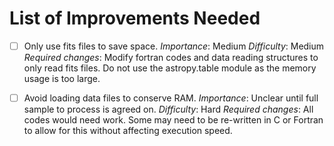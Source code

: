 # List of Improvements Needed

- [ ] Only use fits files to save space.
        *Importance*: Medium
        *Difficulty*: Medium
        *Required changes*: Modify fortran codes and data reading structures to only read fits files. Do not use the astropy.table module as the memory usage is too large.

- [ ] Avoid loading data files to conserve RAM. 
        *Importance*: Unclear until full sample to process is agreed on.
        *Difficulty*: Hard
        *Required changes*: All codes would need work. Some may need to be re-written in C or Fortran to allow for this without affecting execution speed.
        